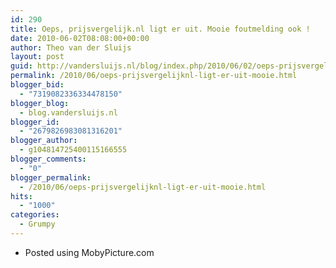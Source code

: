 ```yaml
---
id: 290
title: Oeps, prijsvergelijk.nl ligt er uit. Mooie foutmelding ook !
date: 2010-06-02T08:08:00+00:00
author: Theo van der Sluijs
layout: post
guid: http://vandersluijs.nl/blog/index.php/2010/06/02/oeps-prijsvergelijknl-ligt-er-uit-mooie/
permalink: /2010/06/oeps-prijsvergelijknl-ligt-er-uit-mooie.html
blogger_bid:
  - "7319082336334478150"
blogger_blog:
  - blog.vandersluijs.nl
blogger_id:
  - "2679826983081316201"
blogger_author:
  - g104814725400115166555
blogger_comments:
  - "0"
blogger_permalink:
  - /2010/06/oeps-prijsvergelijknl-ligt-er-uit-mooie.html
hits:
  - "1000"
categories:
  - Grumpy
---
```

</p> 

  * Posted using MobyPicture.com
</ul>